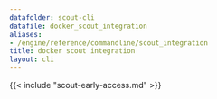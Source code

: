 ```yaml
---
datafolder: scout-cli
datafile: docker_scout_integration
aliases:
- /engine/reference/commandline/scout_integration
title: docker scout integration
layout: cli
---
```


<!--
This page is automatically generated from Docker's source code. If you want to
suggest a change to the text that appears here, open a ticket in the source
repository on GitHub:

https://github.com/docker/scout-cli
-->

{{< include "scout-early-access.md" >}}
